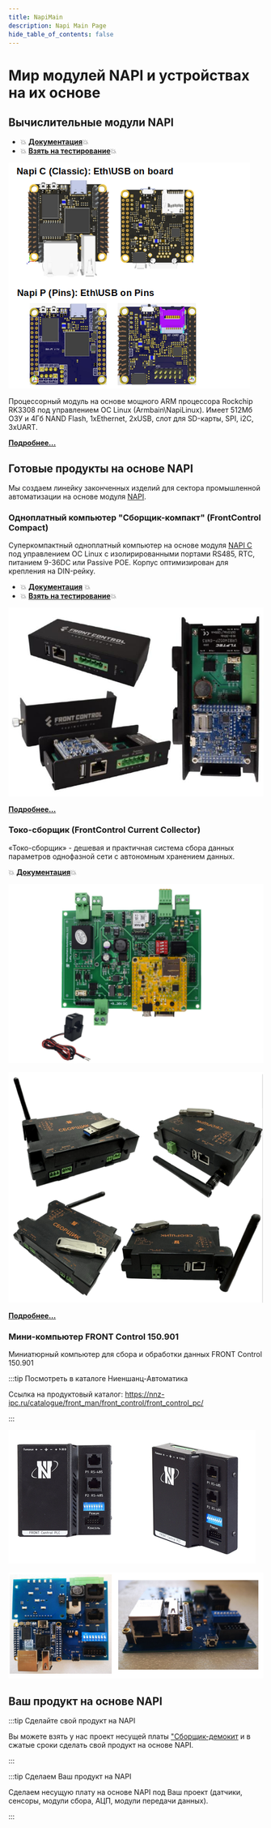 ```yaml
---
title: NapiMain
description: Napi Main Page
hide_table_of_contents: false
---
```


<!-- # Все о модулях NAPI и устройствах на NAPI -->

# Мир модулей NAPI и устройствах на их основе

## Вычислительные модули NAPI

- :boom: **[Документация](/docs/napi-intro)**:boom:
- :boom: **[Взять на тестирование](/docs/demokits/getontest-demokit2)**:boom:

![Napi front view](../../static/img/napi-som/napi12.png)

Процессорный модуль на основе мощного ARM процессора Rockchip RK3308 под управлением ОС Linux (Armbain\NapiLinux). Имеет 512Мб ОЗУ и 4Гб NAND Flash, 1хEthernet, 2xUSB, слот для SD-карты, SPI, i2C, 3хUART.

**[Подробнее...](/docs/napi-intro)**

## Готовые продукты на основе NAPI

Мы создаем линейку законченных изделий для сектора промышленной автоматизации на основе модуля [NAPI](/docs/napi-intro).

### Одноплатный компьютер "Сборщик-компакт" (FrontControl Compact)

Суперкомпактный одноплатный компьютер на основе модуля [NAPI C](/docs/napi-intro) под управлением ОС Linux с изолирированными портами RS485, RTC, питанием 9-36DC или Passive POE. Корпус оптимизирован для крепления на DIN-рейку. 

- :boom: **[Документация](/docs/computers/frontcontrol-compact/)** :boom:
- :boom: **[Взять на тестирование](/docs/demokits/getontest-demokit1)**:boom:

![](../../docs/img-compact/balck4-allb.jpg)

**[Подробнее...](/docs/computers/frontcontrol-compact/)**

### Токо-сборщик (FrontControl Current Collector)

«Токо-сборщик» - дешевая и практичная система сбора данных параметров однофазной сети с автономным хранением данных.

:boom: **[Документация](/docs/special/frontcurrent/)**:boom:

![Napi front control](../../static/img/img-c/c6.png)

![Napi front control](../../static/img/img-c/c5.png)

**[Подробнее...](/docs/special/frontcurrent/)**

### Мини-компьютер FRONT Control 150.901

Миниатюрный компьютер для сбора и обработки данных FRONT Control 150.901

:::tip Посмотреть в каталоге Ниеншанц-Автоматика

Ссылка на продуктовый каталог: https://nnz-ipc.ru/catalogue/front_man/front_control/front_control_pc/

:::


![Napi front control](../../static/img/img-c/n13.png)

![Napi front control](../../static/img/img-c/n45.png)


## Ваш продукт на основе NAPI

:::tip Сделайте свой продукт на NAPI

Вы можете взять у нас проект несущей платы ["Сборщик-демокит](/docs/hidden/frontcontrol-demo) и в сжатые сроки сделать свой продукт на основе NAPI.

:::

:::tip Сделаем Ваш продукт на NAPI

Сделаем несущую плату на основе NAPI под Ваш проект (датчики, сенсоры, модули сбора, АЦП, модули передачи данных).

:::